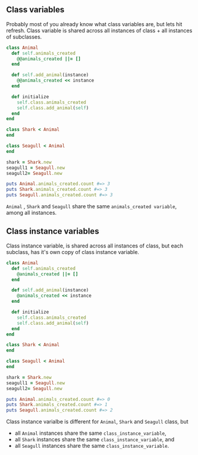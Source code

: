 ## Class variables

Probably most of you already know what class variables are, but lets hit refresh.
Class variable is shared across all instances of class + all instances of subclasses.

```ruby
class Animal
  def self.animals_created
    @@animals_created ||= []
  end

  def self.add_animal(instance)
    @@animals_created << instance
  end

  def initialize
    self.class.animals_created
    self.class.add_animal(self)
  end
end

class Shark < Animal
end

class Seagull < Animal
end

shark = Shark.new
seagull1 = Seagull.new
seagull2= Seagull.new

puts Animal.animals_created.count #=> 3
puts Shark.animals_created.count #=> 3
puts Seagull.animals_created.count #=> 3
```

`Animal` , `Shark` and `Seagull` share the same `animals_created variable`, among all instances.

## Class instance variables

Class instance variable, is shared across all instances of class, but each subclass, has it's own copy of class instance variable.

```ruby
class Animal
  def self.animals_created
    @animals_created ||= []
  end

  def self.add_animal(instance)
    @animals_created << instance
  end

  def initialize
    self.class.animals_created
    self.class.add_animal(self)
  end
end

class Shark < Animal
end

class Seagull < Animal
end

shark = Shark.new
seagull1 = Seagull.new
seagull2= Seagull.new

puts Animal.animals_created.count #=> 0
puts Shark.animals_created.count #=> 1
puts Seagull.animals_created.count #=> 2
```

Class instance varialbe is different for `Animal`, `Shark` and `Seagull` class, but

* all `Animal` instances share the same `class_instance_variable`,
* all `Shark` instances share the same `class_instance_variable`, and
* all `Seagull` instances share the same `class_instance_variable`.
